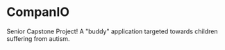 # CompanIO
Senior Capstone Project! A "buddy" application targeted towards children suffering from autism.
